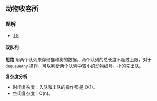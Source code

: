 ## 动物收容所
### 题解
+ [TS](../../ts/lcci/0306.ts)

#### 双队列
**思路**
用两个队列来存储猫和狗的数据，两个队列的总长度不超过上限。对于 `dequeueAny` 操作，可以判断两个队列中较小的动物编号，小的先出队。

**复杂度分析**
+ 时间复杂度：入队和出队的操作都是 O(1)。
+ 空间复杂度：O(n)。